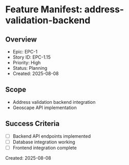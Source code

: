 # Feature Manifest: address-validation-backend

## Overview
- Epic: EPC-1
- Story ID: EPC-1.15  
- Priority: High
- Status: Planning
- Created: 2025-08-08

## Scope
- Address validation backend integration
- Geoscape API implementation

## Success Criteria
- [ ] Backend API endpoints implemented
- [ ] Database integration working
- [ ] Frontend integration complete

Created: 2025-08-08
